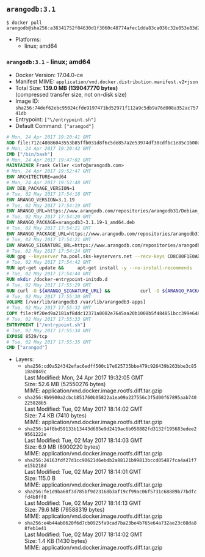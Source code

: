## `arangodb:3.1`

```console
$ docker pull arangodb@sha256:a38341752f84630d1f3060c48774afec1dda83ca036c32e053e83d21610c3ab9
```

-	Platforms:
	-	linux; amd64

### `arangodb:3.1` - linux; amd64

-	Docker Version: 17.04.0-ce
-	Manifest MIME: `application/vnd.docker.distribution.manifest.v2+json`
-	Total Size: **139.0 MB (139047770 bytes)**  
	(compressed transfer size, not on-disk size)
-	Image ID: `sha256:74def62ebc95024cfde9197471bd52971f112a9c5db9a76d008a352ac75741db`
-	Entrypoint: `["\/entrypoint.sh"]`
-	Default Command: `["arangod"]`

```dockerfile
# Mon, 24 Apr 2017 19:20:41 GMT
ADD file:712c48086043553b85ffb031d8f6c5de857a2e53974df30cdfbc1e85c1b00a25 in / 
# Mon, 24 Apr 2017 19:20:42 GMT
CMD ["/bin/bash"]
# Mon, 24 Apr 2017 19:47:02 GMT
MAINTAINER Frank Celler <info@arangodb.com>
# Mon, 24 Apr 2017 19:52:47 GMT
ENV ARCHITECTURE=amd64
# Mon, 24 Apr 2017 19:52:48 GMT
ENV DEB_PACKAGE_VERSION=1
# Tue, 02 May 2017 17:54:18 GMT
ENV ARANGO_VERSION=3.1.19
# Tue, 02 May 2017 17:54:19 GMT
ENV ARANGO_URL=https://www.arangodb.com/repositories/arangodb31/Debian_8.0
# Tue, 02 May 2017 17:54:20 GMT
ENV ARANGO_PACKAGE=arangodb3-3.1.19-1_amd64.deb
# Tue, 02 May 2017 17:54:21 GMT
ENV ARANGO_PACKAGE_URL=https://www.arangodb.com/repositories/arangodb31/Debian_8.0/amd64/arangodb3-3.1.19-1_amd64.deb
# Tue, 02 May 2017 17:54:21 GMT
ENV ARANGO_SIGNATURE_URL=https://www.arangodb.com/repositories/arangodb31/Debian_8.0/amd64/arangodb3-3.1.19-1_amd64.deb.asc
# Tue, 02 May 2017 17:54:24 GMT
RUN gpg --keyserver ha.pool.sks-keyservers.net --recv-keys CD8CB0F1E0AD5B52E93F41E7EA93F5E56E751E9B
# Tue, 02 May 2017 17:54:42 GMT
RUN apt-get update &&     apt-get install -y --no-install-recommends         libjemalloc1 	libsnappy1         ca-certificates         pwgen         curl     &&     rm -rf /var/lib/apt/lists/*
# Tue, 02 May 2017 17:54:44 GMT
RUN mkdir /docker-entrypoint-initdb.d
# Tue, 02 May 2017 17:55:29 GMT
RUN curl -O ${ARANGO_SIGNATURE_URL} &&           curl -O ${ARANGO_PACKAGE_URL} &&             gpg --verify ${ARANGO_PACKAGE}.asc &&     (echo arangodb3 arangodb3/password password test | debconf-set-selections) &&     (echo arangodb3 arangodb3/password_again password test | debconf-set-selections) &&     DEBIAN_FRONTEND="noninteractive" dpkg -i ${ARANGO_PACKAGE} &&     rm -rf /var/lib/arangodb3/* &&     sed -ri         -e 's!127\.0\.0\.1!0.0.0.0!g'         -e 's!^(file\s*=).*!\1 -!'         -e 's!^#\s*uid\s*=.*!uid = arangodb!'         -e 's!^#\s*gid\s*=.*!gid = arangodb!'         /etc/arangodb3/arangod.conf     &&     DEBIAN_FRONTEND="noninteractive" apt-get purge -y --auto-remove ca-certificates &&     rm -f ${ARANGO_PACKAGE}*
# Tue, 02 May 2017 17:55:30 GMT
VOLUME [/var/lib/arangodb3 /var/lib/arangodb3-apps]
# Tue, 02 May 2017 17:55:32 GMT
COPY file:9f20ed9a2181af8ddc12371a0082e7645aa20b1008b5f484851bcc399e64801e in /entrypoint.sh 
# Tue, 02 May 2017 17:55:33 GMT
ENTRYPOINT ["/entrypoint.sh"]
# Tue, 02 May 2017 17:55:34 GMT
EXPOSE 8529/tcp
# Tue, 02 May 2017 17:55:35 GMT
CMD ["arangod"]
```

-	Layers:
	-	`sha256:cd0a524342efac6edff500c17e625735bbe479c926439b263bbe3c8518a0849c`  
		Last Modified: Mon, 24 Apr 2017 19:32:05 GMT  
		Size: 52.6 MB (52550276 bytes)  
		MIME: application/vnd.docker.image.rootfs.diff.tar.gzip
	-	`sha256:9b9900a2cbcb851760b05822a1ea09a227556c3f5d00f67895aab740225828b5`  
		Last Modified: Tue, 02 May 2017 18:14:02 GMT  
		Size: 7.4 KB (7410 bytes)  
		MIME: application/vnd.docker.image.rootfs.diff.tar.gzip
	-	`sha256:14f8bd59133b13443d685e9d2419ac6b058882fd3132f195683edee29561222e`  
		Last Modified: Tue, 02 May 2017 18:14:03 GMT  
		Size: 6.9 MB (6900220 bytes)  
		MIME: application/vnd.docker.image.rootfs.diff.tar.gzip
	-	`sha256:24163fdf27d1cc90621d6ebdb2a88121b99813bccd05487fca4a41f7e15b218d`  
		Last Modified: Tue, 02 May 2017 18:14:01 GMT  
		Size: 115.0 B  
		MIME: application/vnd.docker.image.rootfs.diff.tar.gzip
	-	`sha256:fe1d9ba60f3d785bf9d23168b3af19cf99ac06f5731c68889b77bdfcfd4b8ff8`  
		Last Modified: Tue, 02 May 2017 18:14:13 GMT  
		Size: 79.6 MB (79588319 bytes)  
		MIME: application/vnd.docker.image.rootfs.diff.tar.gzip
	-	`sha256:e4b44ab0620f6d7cb0925fa9cad7ba23be4b765e64a732ae23c08da88feb1e41`  
		Last Modified: Tue, 02 May 2017 18:14:02 GMT  
		Size: 1.4 KB (1430 bytes)  
		MIME: application/vnd.docker.image.rootfs.diff.tar.gzip
